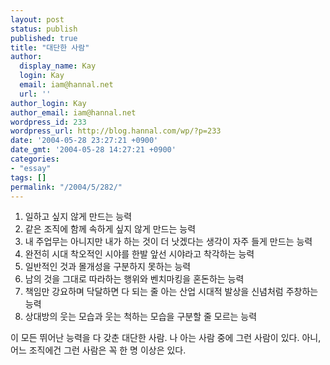 ```yaml
---
layout: post
status: publish
published: true
title: "대단한 사람"
author:
  display_name: Kay
  login: Kay
  email: iam@hannal.net
  url: ''
author_login: Kay
author_email: iam@hannal.net
wordpress_id: 233
wordpress_url: http://blog.hannal.com/wp/?p=233
date: '2004-05-28 23:27:21 +0900'
date_gmt: '2004-05-28 14:27:21 +0900'
categories:
- "essay"
tags: []
permalink: "/2004/5/282/"
---
```

<ol>
<li /> 일하고 싶지 않게 만드는 능력
<li /> 같은 조직에 함께 속하게 싶지 않게 만드는 능력
<li /> 내 주업무는 아니지만 내가 하는 것이 더 낫겠다는 생각이 자주 들게 만드는 능력
<li /> 완전히 시대 착오적인 시야를 한발 앞선 시야라고 착각하는 능력
<li /> 일반적인 것과 몰개성을 구분하지 못하는 능력
<li /> 남의 것을 그대로 따라하는 행위와 벤치마킹을 혼돈하는 능력
<li /> 책임만 강요하며 닥달하면 다 되는 줄 아는 산업 시대적 발상을 신념처럼 주창하는 능력
<li /> 상대방의 웃는 모습과 웃는 척하는 모습을 구분할 줄 모르는 능력
</ol>
<p>이 모든 뛰어난 능력을 다 갖춘 대단한 사람. 나 아는 사람 중에 그런 사람이 있다. 아니, 어느 조직에건 그런 사람은 꼭 한 명 이상은 있다.</p>
